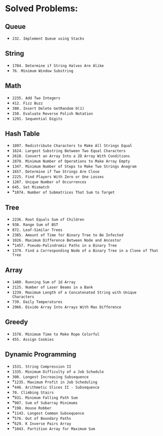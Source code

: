 # Solved Problems:

## Queue
- `232. Implement Queue using Stacks`

## String
- `1704. Determine if String Halves Are Alike`
- `76. Minimum Window Substring`

## Math
- `2235. Add Two Integers`
- `412. Fizz Buzz`
- `380. Insert Delete GetRandom O(1)`
- `150. Evaluate Reverse Polish Notation`
- `1291. Sequential Digits`

## Hash Table
- `1897. Redistribute Characters to Make All Strings Equal`
- `1624. Largest Substring Between Two Equal Characters`
- `2610. Convert an Array Into a 2D Array With Conditions`
- `2870. Minimum Number of Operations to Make Array Empty`
- `1347. Minimum Number of Steps to Make Two Strings Anagram`
- `1657. Determine if Two Strings Are Close`
- `2225. Find Players With Zero or One Losses`
- `1207. Unique Number of Occurrences`
- `645. Set Mismatch`
- *`1074. Number of Submatrices That Sum to Target`

## Tree
- `2236. Root Equals Sum of Children`
- `938. Range Sum of BST`
- `872. Leaf-Similar Trees`
- `2385. Amount of Time for Binary Tree to Be Infected`
- `1026. Maximum Difference Between Node and Ancestor`
- *`1457. Pseudo-Palindromic Paths in a Binary Tree`
- `1379. Find a Corresponding Node of a Binary Tree in a Clone of That Tree`

## Array
- `1480. Running Sum of 1d Array`
- `2125. Number of Laser Beams in a Bank`
- `1239. Maximum Length of a Concatenated String with Unique Characters`
- `739. Daily Temperatures`
- `2966. Divide Array Into Arrays With Max Difference`

## Greedy
- `1578. Minimum Time to Make Rope Colorful`
- `455. Assign Cookies`

## Dynamic Programming
- `1531. String Compression II`
- `1335. Minimum Difficulty of a Job Schedule`
- `300. Longest Increasing Subsequence`
- *`1235. Maximum Profit in Job Scheduling`
- *`446. Arithmetic Slices II - Subsequence`
- `70. Climbing Stairs`
- *`931. Minimum Falling Path Sum`
- *`907. Sum of Subarray Minimums`
- *`198. House Robber`
- *`1143. Longest Common Subsequence`
- *`576. Out of Boundary Paths`
- *`629. K Inverse Pairs Array`
- *`1043. Partition Array for Maximum Sum`
